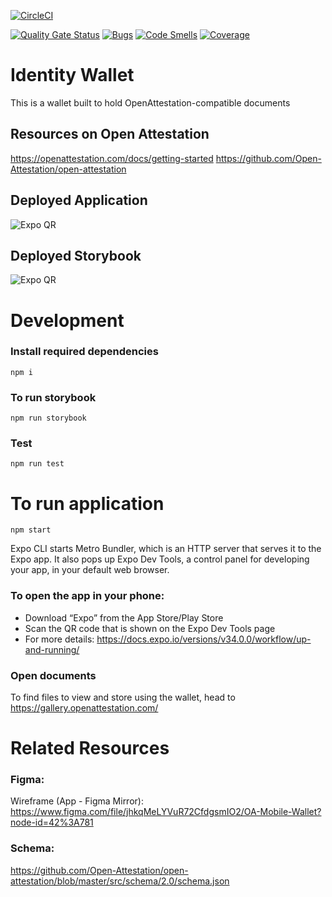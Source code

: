 [![CircleCI](https://circleci.com/gh/Open-Attestation/identity-wallet.svg?style=svg)](https://circleci.com/gh/Open-Attestation/identity-wallet)

[![Quality Gate Status](https://sonarcloud.io/api/project_badges/measure?project=Open-Attestation_identity-wallet&metric=alert_status)](https://sonarcloud.io/dashboard?id=Open-Attestation_identity-wallet) [![Bugs](https://sonarcloud.io/api/project_badges/measure?project=Open-Attestation_identity-wallet&metric=bugs)](https://sonarcloud.io/dashboard?id=Open-Attestation_identity-wallet) [![Code Smells](https://sonarcloud.io/api/project_badges/measure?project=Open-Attestation_identity-wallet&metric=code_smells)](https://sonarcloud.io/dashboard?id=Open-Attestation_identity-wallet) [![Coverage](https://sonarcloud.io/api/project_badges/measure?project=Open-Attestation_identity-wallet&metric=coverage)](https://sonarcloud.io/dashboard?id=Open-Attestation_identity-wallet)

# Identity Wallet

This is a wallet built to hold OpenAttestation-compatible documents

## Resources on Open Attestation

https://openattestation.com/docs/getting-started
https://github.com/Open-Attestation/open-attestation

## Deployed Application

![Expo QR](https://api.qrserver.com/v1/create-qr-code/?size=250x250&data=exp://exp.host/@dlt/identitywallet)

## Deployed Storybook

![Expo QR](https://api.qrserver.com/v1/create-qr-code/?size=250x250&data=exp://exp.host/@dlt/identitywallet?release-channel=storybook-default)

# Development

### Install required dependencies

```
npm i
```

### To run storybook

```
npm run storybook
```

### Test

```
npm run test
```

# To run application

```
npm start
```

Expo CLI starts Metro Bundler, which is an HTTP server that serves it to the Expo app. It also pops up Expo Dev Tools, a control panel for developing your app, in your default web browser.

### To open the app in your phone:

- Download “Expo” from the App Store/Play Store
- Scan the QR code that is shown on the Expo Dev Tools page
- For more details: https://docs.expo.io/versions/v34.0.0/workflow/up-and-running/

### Open documents

To find files to view and store using the wallet, head to https://gallery.openattestation.com/

# Related Resources

### Figma:

Wireframe (App - Figma Mirror): https://www.figma.com/file/jhkqMeLYVuR72CfdgsmIO2/OA-Mobile-Wallet?node-id=42%3A781

### Schema:

https://github.com/Open-Attestation/open-attestation/blob/master/src/schema/2.0/schema.json
